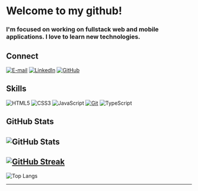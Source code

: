 # Welcome to my github!

### I'm focused on working on fullstack web and mobile applications. I love to learn new technologies.

## Connect
[![E-mail](https://img.shields.io/badge/-Email-000?style=for-the-badge&logo=microsoft-outlook&logoColor=E94D5F)](mailto:dev@iugmali.com)
[![LinkedIn](https://img.shields.io/badge/-LinkedIn-000?style=for-the-badge&logo=linkedin&logoColor=30A3DC)](https://www.linkedin.com/in/iugmali/)
[![GitHub](https://img.shields.io/badge/GitHub-000?style=for-the-badge&logo=github&logoColor=30A3DC)](https://www.github.com/iugmali)

## Skills
![HTML5](https://img.shields.io/badge/HTML-000?style=for-the-badge&logo=html5&logoColor=30A3DC)
![CSS3](https://img.shields.io/badge/CSS3-000?style=for-the-badge&logo=css3&logoColor=E94D5F)
![JavaScript](https://img.shields.io/badge/JavaScript-000?style=for-the-badge&logo=javascript&logoColor=30A3DC)
[![Git](https://img.shields.io/badge/Git-000?style=for-the-badge&logo=git&logoColor=E94D5F)](https://git-scm.com/doc)
![TypeScript](https://img.shields.io/badge/TypeScript-000?style=for-the-badge&logo=typescript)

## GitHub Stats
![GitHub Stats](https://github-readme-stats.vercel.app/api?username=iugmali&theme=transparent&bg_color=000&border_color=30A3DC&show_icons=true&icon_color=30A3DC&title_color=E94D5F&text_color=FFF&hide=stars)
---
[![GitHub Streak](https://streak-stats.demolab.com/?user=iugmali&theme=bear&background=000&border=30A3DC&dates=FFF)](https://git.io/streak-stats)
---
![Top Langs](https://github-readme-stats-git-masterrstaa-rickstaa.vercel.app/api/top-langs/?username=iugmali&layout=compact&bg_color=000&border_color=30A3DC&title_color=E94D5F&text_color=FFF)

---

<!---
iugmali/iugmali is a ✨ special ✨ repository because its `README.md` (this file) appears on your GitHub profile.
You can click the Preview link to take a look at your changes.
--->
